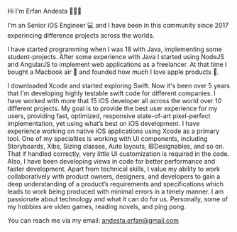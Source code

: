 Hi I'm Erfan Andesta 👨🏼‍💻

I'm an Senior iOS Engineer 💻 and I have been in this community since 2017 experincing difference projects across the worlds.

I have started programming when I was 18 with Java, implementing some student-projects.
After some experience with Java I started using NodeJS and AngularJS to implement web applications as a freelancer. 
At that time I bought a Macbook air 🥳 and founded how much I love apple products 🍏.


I downloaded Xcode and started exploring Swift. Now it's been over 5 years that I'm developing highly testable swift code for different companies.
I have worked with more that 15 iOS developer all across the world over 10 different projects.
My goal is to provide the best user experience for my users, providing fast, optimized, responsive state-of-art pixel-perfect implementation, yet using what’s best on iOS development.
I have experience working on native iOS applications using Xcode as a primary tool.
One of my specialties is working with UI components, including Storyboards, Xibs, Sizing classes, Auto layouts, IBDesignables, and so on.
That if handled correctly, very little UI customization is required in the code. Also, I have been developing views in code for better performance and faster development.
Apart from technical skills, I value my ability to work collaboratively with product owners, designers, and developers to gain a deep understanding of a product’s requirements and specifications which leads to work being produced with minimal errors in a timely manner. 
I am passionate about technology and what it can do for us. Personally, some of my hobbies are video games, reading novels, and ping pong.

You can reach me via my email: andesta.erfan@gmail.com
